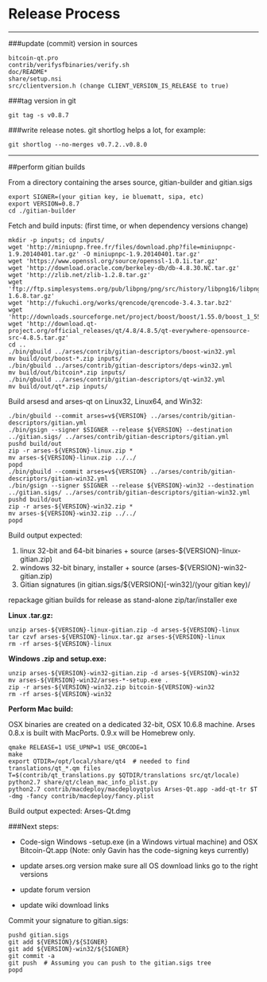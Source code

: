 Release Process
====================

* * *

###update (commit) version in sources


	bitcoin-qt.pro
	contrib/verifysfbinaries/verify.sh
	doc/README*
	share/setup.nsi
	src/clientversion.h (change CLIENT_VERSION_IS_RELEASE to true)

###tag version in git

	git tag -s v0.8.7

###write release notes. git shortlog helps a lot, for example:

	git shortlog --no-merges v0.7.2..v0.8.0

* * *

##perform gitian builds

 From a directory containing the arses source, gitian-builder and gitian.sigs
  
	export SIGNER=(your gitian key, ie bluematt, sipa, etc)
	export VERSION=0.8.7
	cd ./gitian-builder

 Fetch and build inputs: (first time, or when dependency versions change)

	mkdir -p inputs; cd inputs/
	wget 'http://miniupnp.free.fr/files/download.php?file=miniupnpc-1.9.20140401.tar.gz' -O miniupnpc-1.9.20140401.tar.gz'
	wget 'https://www.openssl.org/source/openssl-1.0.1i.tar.gz'
	wget 'http://download.oracle.com/berkeley-db/db-4.8.30.NC.tar.gz'
	wget 'http://zlib.net/zlib-1.2.8.tar.gz'
	wget 'ftp://ftp.simplesystems.org/pub/libpng/png/src/history/libpng16/libpng-1.6.8.tar.gz'
	wget 'http://fukuchi.org/works/qrencode/qrencode-3.4.3.tar.bz2'
	wget 'http://downloads.sourceforge.net/project/boost/boost/1.55.0/boost_1_55_0.tar.bz2'
	wget 'http://download.qt-project.org/official_releases/qt/4.8/4.8.5/qt-everywhere-opensource-src-4.8.5.tar.gz'
	cd ..
	./bin/gbuild ../arses/contrib/gitian-descriptors/boost-win32.yml
	mv build/out/boost-*.zip inputs/
	./bin/gbuild ../arses/contrib/gitian-descriptors/deps-win32.yml
	mv build/out/bitcoin*.zip inputs/
	./bin/gbuild ../arses/contrib/gitian-descriptors/qt-win32.yml
	mv build/out/qt*.zip inputs/

 Build arsesd and arses-qt on Linux32, Linux64, and Win32:
  
	./bin/gbuild --commit arses=v${VERSION} ../arses/contrib/gitian-descriptors/gitian.yml
	./bin/gsign --signer $SIGNER --release ${VERSION} --destination ../gitian.sigs/ ../arses/contrib/gitian-descriptors/gitian.yml
	pushd build/out
	zip -r arses-${VERSION}-linux.zip *
	mv arses-${VERSION}-linux.zip ../../
	popd
	./bin/gbuild --commit arses=v${VERSION} ../arses/contrib/gitian-descriptors/gitian-win32.yml
	./bin/gsign --signer $SIGNER --release ${VERSION}-win32 --destination ../gitian.sigs/ ../arses/contrib/gitian-descriptors/gitian-win32.yml
	pushd build/out
	zip -r arses-${VERSION}-win32.zip *
	mv arses-${VERSION}-win32.zip ../../
	popd

  Build output expected:

  1. linux 32-bit and 64-bit binaries + source (arses-${VERSION}-linux-gitian.zip)
  2. windows 32-bit binary, installer + source (arses-${VERSION}-win32-gitian.zip)
  3. Gitian signatures (in gitian.sigs/${VERSION}[-win32]/(your gitian key)/

repackage gitian builds for release as stand-alone zip/tar/installer exe

**Linux .tar.gz:**

	unzip arses-${VERSION}-linux-gitian.zip -d arses-${VERSION}-linux
	tar czvf arses-${VERSION}-linux.tar.gz arses-${VERSION}-linux
	rm -rf arses-${VERSION}-linux

**Windows .zip and setup.exe:**

	unzip arses-${VERSION}-win32-gitian.zip -d arses-${VERSION}-win32
	mv arses-${VERSION}-win32/arses-*-setup.exe .
	zip -r arses-${VERSION}-win32.zip bitcoin-${VERSION}-win32
	rm -rf arses-${VERSION}-win32

**Perform Mac build:**

  OSX binaries are created on a dedicated 32-bit, OSX 10.6.8 machine.
  Arses 0.8.x is built with MacPorts.  0.9.x will be Homebrew only.

	qmake RELEASE=1 USE_UPNP=1 USE_QRCODE=1
	make
	export QTDIR=/opt/local/share/qt4  # needed to find translations/qt_*.qm files
	T=$(contrib/qt_translations.py $QTDIR/translations src/qt/locale)
	python2.7 share/qt/clean_mac_info_plist.py
	python2.7 contrib/macdeploy/macdeployqtplus Arses-Qt.app -add-qt-tr $T -dmg -fancy contrib/macdeploy/fancy.plist

 Build output expected: Arses-Qt.dmg

###Next steps:

* Code-sign Windows -setup.exe (in a Windows virtual machine) and
  OSX Bitcoin-Qt.app (Note: only Gavin has the code-signing keys currently)

* update arses.org version
  make sure all OS download links go to the right versions

* update forum version

* update wiki download links

Commit your signature to gitian.sigs:

	pushd gitian.sigs
	git add ${VERSION}/${SIGNER}
	git add ${VERSION}-win32/${SIGNER}
	git commit -a
	git push  # Assuming you can push to the gitian.sigs tree
	popd

